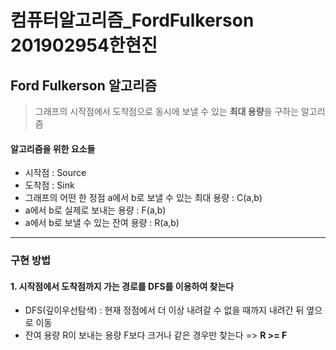 # 컴퓨터알고리즘_FordFulkerson 201902954한현진

## Ford Fulkerson 알고리즘
> 그래프의 시작점에서 도착점으로 동시에 보낼 수 있는 **최대 용량**을 구하는 알고리즘
#### 알고리즘을 위한 요소들
- 시작점 : Source
- 도착점 : Sink
- 그래프의 어떤 한 정점 a에서 b로 보낼 수 있는 최대 용량 : C(a,b)
- a에서 b로 실제로 보내는 용량 : F(a,b)
- a에서 b로 보낼 수 있는 잔여 용량 : R(a,b)
--------
### 구현 방법
#### 1. 시작점에서 도착점까지 가는 경로를 **DFS**를 이용하여 찾는다
- DFS(깊이우선탐색) : 현재 정점에서 더 이상 내려갈 수 없을 때까지 내려간 뒤 옆으로 이동
- 잔여 용량 R이 보내는 용량 F보다 크거나 같은 경우만 찾는다
  =>  **R >= F**
